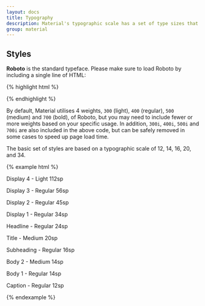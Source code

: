 ```yaml
---
layout: docs
title: Typography
description: Material's typographic scale has a set of type sizes that balances content density and reading comfort under typical usage conditions.
group: material
---
```


## Styles

**Roboto** is the standard typeface. Please make sure to load Roboto by including a single line of HTML:

{% highlight html %}
<link href="{{ site.cdn.md_font }}" rel="stylesheet">
{% endhighlight %}

By default, Material utilises 4 weights, `300` (light), `400` (regular), `500` (medium) and `700` (bold), of Roboto, but you may need to include fewer or more weights based on your specific usage. In addition, `300i`, `400i`, `500i` and `700i` are also included in the above code, but can be safely removed in some cases to speed up page load time.

The basic set of styles are based on a typographic scale of 12, 14, 16, 20, and 34.

{% example html %}
<p class="typography-display-4">Display 4 - Light 112sp</p>
<p class="typography-display-3">Display 3 - Regular 56sp</p>
<p class="typography-display-2">Display 2 - Regular 45sp</p>
<p class="typography-display-1">Display 1 - Regular 34sp</p>
<p class="typography-headline">Headline - Regular 24sp</p>
<p class="typography-title">Title - Medium 20sp</p>
<p class="typography-subheading">Subheading - Regular 16sp</p>
<p class="typography-body-2">Body 2 - Medium 14sp</p>
<p class="typography-body-1">Body 1 - Regular 14sp</p>
<p class="typography-caption">Caption - Regular 12sp</p>
{% endexample %}
